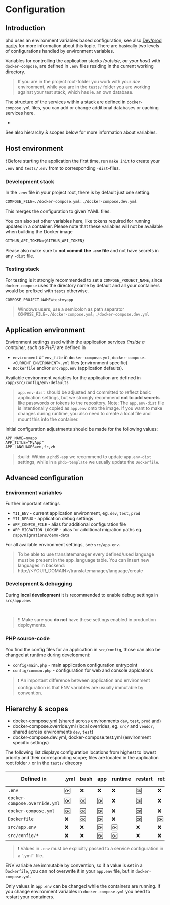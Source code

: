 Configuration
=============

## Introduction

phd uses an environment variables based configuration, see also [Dev/prod parity](http://12factor.net/dev-prod-parity) for more information about this topic. There are basically two levels of configurations handled by environment variables.

Variables for controlling the application stacks *(outside, on your host)* with `docker-compose`, are defined in `.env` files residing in the current working directory. 

> If you are in the project root-folder you work with your *dev*  environment, while you are in the `tests/` folder you are working against your test stack, which has ie. an own database.

The structure of the services within a stack are defined in `docker-compose.yml` files, you can add or change additional databases or caching services here.

- ​

See also hierarchy & scopes below for more information about variables.

## Host environment

:exclamation: Before starting the application the first time, run `make init` to create your `.env` and `tests/.env` from to corresponding `-dist`-files.

### Development stack

In the `.env` file in your project root, there is by default just one setting:

    COMPOSE_FILE=./docker-compose.yml:./docker-compose.dev.yml

This merges the configuration to given YAML files.

You can also set other variables here, like tokens required for running updates in a container. Please note that these variables will not be available when building the Docker image

	GITHUB_API_TOKEN={GITHUB_API_TOKEN}

Please also make sure to **not commit the `.env` file** and not have secrets in any `-dist` file.	

### Testing stack

For testing is it strongly recommended to set a `COMPOSE_PROJECT_NAME`, since `docker-compose` uses the directory name by default and all your containers would be prefixed with `tests` otherwise.

	COMPOSE_PROJECT_NAME=testmyapp

> Windows users, use a semicolon as path separator `COMPOSE_FILE=./docker-compose.yml;./docker-compose.dev.yml`

## Application environment

Environment settings used within the application services *(inside a container, such as PHP)* are defined in 

- `environment` or `env_file` in `docker-compose.yml`, `docker-compose.<CURRENT_ENVIRONMENT>.yml` files (environment specific) 
- `Dockerfile` and/or `src/app.env` (application defaults).

Available environment variables for the application are defined in `/app/src/config/env-defaults`

> `app.env-dist` should be adjusted and committed to reflect basic application settings, but we strongly recommend **not to add secrets** like passwords or tokens to the repository. 
> Note: The `app.env-dist` file is intentionally copied as `app.env` onto the image. If you want to make changes during runtime, you also need to create a local file and mount this into the container.

Initial configuration adjustments should be made for the following values:

	APP_NAME=myapp
	APP_TITLE="MyApp"
	APP_LANGUAGES=en,fr,zh

> :build: Within a `phd5-app` we recommend to update `app.env-dist` settings, while in a `phd5-template` we usually update the `Dockerfile`.


## Advanced configuration

### Environment variables

Further important settings

 - `YII_ENV` - current application environment, eg. `dev`, `test`, `prod`
 - `YII_DEBUG` - application debug settings 
 - `APP_CONFIG_FILE` - alias for  additional configuration file
 - `APP_MIGRATION_LOOKUP` - alias for additional migration paths eg. `@app/migrations/demo-data`

For all available environment settings, see `src/app.env`.

> To be able to use translatemanager every defined/used language must be present in the app_language table. 
> You can insert new languages in backend:
> http://<YOUR_DOMAIN>/translatemanager/language/create

### Development & debugging

During **local development** it is recommended to enable debug settings in `src/app.env`.

​    

> :bangbang: Make sure you **do not** have these settings enabled in production deployments.

### PHP source-code

You find the config files for an application in `src/config`, those can also be changed at runtime during development:

 - `config/main.php` - main application configuration entrypoint
 - `config/common.php` - configuration for web and console applcations


> :exclamation: An important difference between application and environment configuration is that
> ENV variables are usually immutable by convention.



## Hierarchy & scopes

- docker-compose.yml (shared across environments `dev`, `test`, `prod` and)
- docker-compose.override.yml (local overrides, eg. `src/` and `vendor`, shared across environments `dev`, `test`)
- docker-compose.dev.yml, docker-compose.test.yml (environment specific settings)

The following list displays configuration locations from highest to lowest priority and their corresponding scope; files are located in the application root folder `/` or in the `tests/` direcory

| Defined in | .yml | bash | app | runtime | restart | rebuild | variable replacement |
|------------|------|------|-----|---|---|---|---|
| `.env`     | :ok: | :x: | :x: | :x: | :ok: | :x: | :x: |
| `docker-compose.override.yml` | :ok: | :ok: | :ok: | :x: | :ok: | :x: | :ok: |
| `docker-compose.yml` | :ok: | :ok: | :ok: | :x:| :ok: | :x: | :ok: |
| `Dockerfile` | :x: | :ok: | :ok: | :x:| :ok: | :ok: | :x: |
| `src/app.env`  | :x: | :x: | :ok: | :ok: | :x: | :x: | :ok:|
| `src/config/*`  | :x: | :x: | :ok: | :ok: | :x: | :x: | :ok:|

> :exclamation: Values in `.env` must be explicitly passed to a service configuration in a `.yml`` file.

ENV variable are immutable by convention, so if a value is set in a `Dockerfile`, you can not
 overwrite it in your `app.env` file, but in `docker-compose.yml`.

Only values in `app.env` can be changed while the containers are running. If you change environment variables in 
`docker-compose.yml` you need to restart your containers.  
